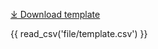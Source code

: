 [⤓ Download template](https://github.com/mc2-center/data-models/raw/main/templates/FileView.csv)

{{ read_csv('file/template.csv') }}